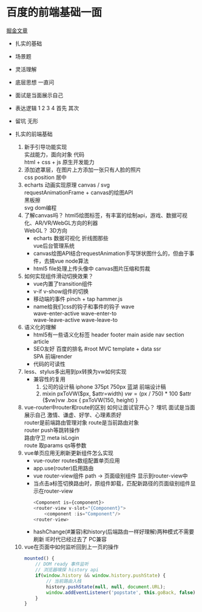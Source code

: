 # 百度的前端基础一面
[掘金文章](https://juejin.cn/post/7178783712363708475)  
- 扎实的基础  
- 场景题    
- 灵活理解  
- 底层思想 一直问  
- 面试是当面展示自己    
- 表达逻辑  1 2 3 4 首先 其次  
- 留坑  无形  

- 扎实的前端基础  
    1. 新手引导功能实现  
        实战能力，面向对象 代码   
        html + css + js 原生开发能力  
    2. 添加遮罩层，在图片上方添加一张只有人脸的照片  
        css position 居中
    3. echarts 动画实现原理
        canvas / svg  
        requestAnimationFrame  + canvas的绘图API  
        黑板擦  
        svg dom编程  
    4. 了解canvas吗？
        html5绘图标签，有丰富的绘制api，游戏、数据可视化、AR/VR/WebGL方向的利器  
        WebGL？ 3D方向  
        - echarts 数据可视化 折线图那些  
        vue后台管理系统  
        - canvas绘图API结合requestAnimation手写饼状图什么的，但由于事件，去搞vue node算法  
        - html5 file处理上传头像中 canvas图片压缩和剪裁  
    5. 如何实现组件滑动切换效果？
        - vue内置了transition组件
        - v-if v-show组件的切换
        - 移动端的事件 pinch + tap hammer.js
        - name给我们css的钩子和事件的钩子  wave  
        wave-enter-active wave-enter-to   
        wave-leave-active wave-leave-to   
    6. 语义化的理解
        - html5有一些语义化标签
            header footer main aside nav section article  
        - SEO友好 百度的排名 
            #root MVC template + data ssr  
            SPA 前端render  
        - 代码的可读性
    7. less、stylus多出用到px转换为vw如何实现
        - 兼容性的复用
            1. 公司的设计稿 iphone 375pt 750px  蓝湖 前端设计稿
            2. mixin
                pxToVW($px, $attr=width)
                    $vw=($px / 750) * 100
                    $attr {$vw}vw
                .box {
                    pxToVW(150, height)
                }
    8. vue-router中router和route的区别
        如何让面试官开心？ 埋坑  面试是当面展示自己
        激情、谦虚、好学、心理素质好  
        router是前端路由管理对象
        route是当前路由对象  
        router push等跳转操作  
            路由守卫 meta isLogin  
        route 取params qs等参数
    9. vue单页应用无刷新更新组件怎么实现
        - vue-router routes数组配置单页应用
        - app.use(router)启用路由
        - vue router-view组件
            path -> 页面级别组件 显示到router-view中
        - 当点击a标签切换路由时，原组件卸载，匹配新路径的页面级别组件显示在router-view
            ```js
            <Component is={component}>  
            <router-view v-slot="{Component}">
                <component :is="Component"/>
            <router-view>
            ```
        - hashChange(#兼容)和history(后端路由一样好理解)两种模式不需要刷新
            IE时代已经过去了 PC兼容  
    10. vue在页面中如何监听回到上一页的操作
        ```js
        mounted() {
            // DOM ready 事件监听
            // 浏览器嗅探 history api 
            if(window.history && window.history.pushState) {
                // 当前路由入栈
                history.pushState(null, null, document.URL);
                window.addEventListener('popstate', this.goBack, false)
            }
        }
        ```